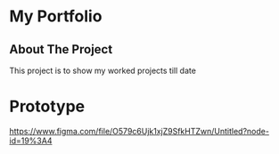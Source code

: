 # My Portfolio

## About The Project
This project  is to show my worked projects till date


# Prototype
https://www.figma.com/file/O579c6Ujk1xjZ9SfkHTZwn/Untitled?node-id=19%3A4 